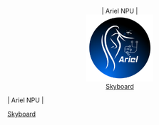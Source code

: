 
<p align="center">
  | Ariel NPU |
  <br>
  <a href="https://skyboard.space/" target="_blank">
    <img src="https://raw.githubusercontent.com/DART-Skyboard/Ariel/refs/heads/main/ArielWhite.png" alt="ArielWhite" width="150" height="150">
  </a>
  <br>
  <a href="https://skyboard.space/">Skyboard</a>
</p>

| Ariel NPU |

[Skyboard](https://skyboard.space/)
